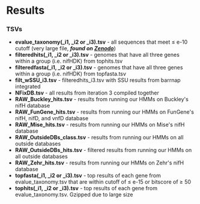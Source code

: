# Results 

### TSVs
+ **evalue_taxonomy(_i1, _i2 or _i3).tsv** - all sequences that meet ≤ e-10 cutoff (very large file,
  ***found on [Zenodo](https://doi.org/10.5281/zenodo.7887034)***)
+ **filteredhits(_i1, _i2 or _i3).tsv** - genomes that have all three genes within a group (i.e. nifHDK) from tophits.tsv
+ **filteredfasta(_i1, _i2 or _i3).tsv** - genomes that have all three genes within a group (i.e. nifHDK) from topfasta.tsv
+ **filt_wSSU_i3.tsv** - filteredhits_i3.tsv with SSU results from barrnap integrated
+ **NFixDB.tsv** - all results from iteration 3 compiled together
+ **RAW_Buckley_hits.tsv** - results from running our HMMs on Buckley's nifH database
+ **RAW_FunGene_hits.tsv** - results from running our HMMs on FunGene's nifH, nifD, and vnfD database
+ **RAW_Mise_hits.tsv** - results from running our HMMs on Mise's nifH database
+ **RAW_OutsideDBs_class.tsv** - results from running our HMMs on all outside databases
+ **RAW_OutsideDBs_hits.tsv** - filtered results from running our HMMs on all outside databases
+ **RAW_Zehr_hits.tsv** - results from running our HMMs on Zehr's nifH database
+ **topfasta(_i1, _i2 or _i3).tsv** - top results of each gene from evalue_taxonomy.tsv that are within cutoff of ≤ e-15 or bitscore of ≥ 50 
+ **tophits(_i1, _i2 or _i3).tsv** - top results of each gene from evalue_taxonomy.tsv. Gzipped due to large size
